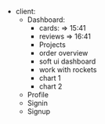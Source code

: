 + client:
    + Dashboard:
        + cards: => 15:41
        + reviews => 16:41
        + Projects
        + order overview
        + soft ui dashboard
        + work with rockets
        + chart 1
        + chart 2
    + Profile
    + Signin
    + Signup